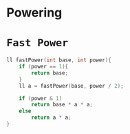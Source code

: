 # Powering

# `Fast Power`
```cpp
ll fastPower(int base, int power){
    if (power == 1){
        return base;
    }
    ll a = fastPower(base, power / 2);

    if (power & 1)
        return base * a * a;
    else
        return a * a;
}
```
